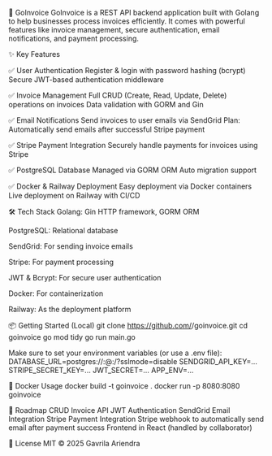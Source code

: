 🚀 GoInvoice
GoInvoice is a REST API backend application built with Golang to help businesses process invoices efficiently.
It comes with powerful features like invoice management, secure authentication, email notifications, and payment processing.

✨ Key Features

✅ User Authentication
Register & login with password hashing (bcrypt)
Secure JWT-based authentication middleware

✅ Invoice Management
Full CRUD (Create, Read, Update, Delete) operations on invoices
Data validation with GORM and Gin

✅ Email Notifications
Send invoices to user emails via SendGrid
Plan: Automatically send emails after successful Stripe payment

✅ Stripe Payment Integration
Securely handle payments for invoices using Stripe

✅ PostgreSQL Database
Managed via GORM ORM
Auto migration support

✅ Docker & Railway Deployment
Easy deployment via Docker containers
Live deployment on Railway with CI/CD

🛠️ Tech Stack
Golang: Gin HTTP framework, GORM ORM

PostgreSQL: Relational database

SendGrid: For sending invoice emails

Stripe: For payment processing

JWT & Bcrypt: For secure user authentication

Docker: For containerization

Railway: As the deployment platform


📦 Getting Started (Local)
git clone https://github.com/<your-username>/goinvoice.git
cd goinvoice
go mod tidy
go run main.go

Make sure to set your environment variables (or use a .env file):
DATABASE_URL=postgres://<user>:<password>@<host>:<port>/<db>?sslmode=disable
SENDGRID_API_KEY=...
STRIPE_SECRET_KEY=...
JWT_SECRET=...
APP_ENV=...

🚀 Docker Usage
docker build -t goinvoice .
docker run -p 8080:8080 goinvoice

🎯 Roadmap
 CRUD Invoice API
 JWT Authentication
 SendGrid Email Integration
 Stripe Payment Integration
 Stripe webhook to automatically send email after payment success
 Frontend in React (handled by collaborator)

📝 License
MIT © 2025 Gavrila Ariendra
